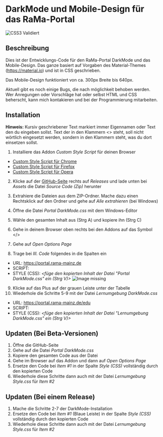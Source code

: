 # DarkMode und Mobile-Design für das RaMa-Portal

![CSS3 Validiert](https://jigsaw.w3.org/css-validator/images/vcss)


## Beschreibung

Dies ist der Entwicklungs-Code für den RaMa-Portal DarkMode und das Mobile-Design. Das ganze basiert auf Vorgaben des Material-Themes (https://material.io) und ist in CSS geschrieben.

Das Mobile-Design funktioniert von ca. 300px Breite bis 640px. 

Aktuell gibt es noch einige Bugs, die nach möglichkeit behoben werden.
Wer Anregungen oder Vorschläge hat oder selbst HTML und CSS beherscht, kann mich kontakieren und bei der Programmierung mitarbeiten.


## Installation

**Hinweis:** Kursiv geschriebener Text markiert immer Eigennamen oder Text den du eingeben sollst. Text der in den Klammern <> steht, soll nicht wörtlich eingesetzt werden, sondern in den Klammern steht, was du dort einsetzen sollst.


1. Installiere das Addon *Custom Style Script* für deinen Browser
- [Custom Style Script für Chrome](https://chrome.google.com/webstore/detail/custom-style-script/ecjfaoeopefafjpdgnfcjnhinpbldjij)
- [Custom Style Script für Firefox](https://addons.mozilla.org/de/firefox/addon/custom-style-script/)
- [Custom Style Script für Opera](https://addons.opera.com/de/extensions/details/custom-style-script/)

2. Klicke auf der [GitHub-Seite](https://github.com/HackerFrosch/RaMa-Portal) rechts auf *Releases* und lade unten bei *Assets* die Datei *Source Code (Zip)* herunter
3. Extrahiere die Dateien aus dem ZIP-Ordner. Mache dazu einen Rechtsklick auf den Ordner und gehe auf *Alle extrahieren* (bei Windows)

4. Öffne die Datei *Portal DarkMode.css* mit dem Windows-Editor
5. Wähle den gesamten Inhalt aus (Strg A) und kopiere ihn (Strg C)

6. Gehe in deinem Browser oben rechts bei den Addons auf das Symbol </>
7. Gehe auf *Open Options Page*
8. Trage bei *III. Code* folgendes in die Spalten ein
- URL: https://portal.rama-mainz.de
- SCRIPT: *<nichts>*
- STYLE (CSS): *<füge den kopierten Inhalt der Datei "Portal DarkMode.css" ein (Strg V)>*
![Image missing](https://user-images.githubusercontent.com/69604121/110132551-949bbe80-7dcb-11eb-8f52-89722d4440f8.png)

9. Klicke auf das Plus auf der grauen Leiste unter der Tabelle
10. Wiederhole die Schritte 5-9 mit der Datei *Lernumgebung DarkMode.css*
- URL: https://portal.rama-mainz.de/edu
- SCRIPT: *<nichts>*
- STYLE (CSS): *<füge den kopierten Inhalt der Datei "Lernumgebung DarkMode.css" ein (Strg V)>*



## Updaten (Bei Beta-Versionen)

1. Öffne die GitHub-Seite
2. Gehe auf die Datei *Portal DarkMode.css*
3. Kopiere den gesamten Code aus der Datei
4. Gehe im Browser auf das Addon und dann auf *Open Options Page*
5. Ersetze den Code bei *Item #1* in der Spalte *Style (CSS)* vollständig durch den kopierten Code
6. Wiederhole diese Schritte dann auch mit der Datei *Lernumgebung Style.css* für *Item #2*



## Updaten (Bei einem Release)

1. Mache die Schritte 2-7 der DarkMode-Installation
2. Ersetze den Code bei *Item #1* (Blaue Leiste) in der Spalte *Style (CSS)* vollständig durch den kopierten Code
3. Wiederhole diese Schritte dann auch mit der Datei *Lernumgebung Style.css* für *Item #2*
